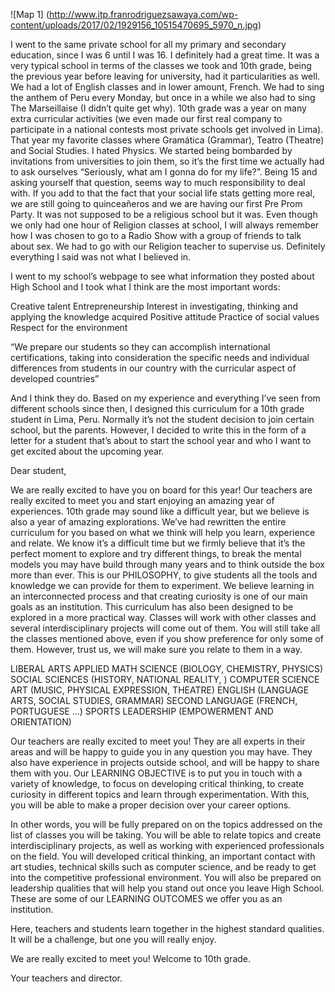 
![Map 1] (http://www.itp.franrodriguezsawaya.com/wp-content/uploads/2017/02/1929156_10515470695_5970_n.jpg)


I went to the same private school for all my primary and secondary education, since I was 6 until I was 16. I definitely had a great time. It was a very typical school in terms of the classes we took and 10th grade, being the previous year before leaving for university, had it particularities as well. We had a lot of English classes and in lower amount, French. We had to sing the anthem of Peru every Monday, but once in a while we also had to sing The Marseillaise (I didn’t quite get why). 10th grade was a year on many extra curricular activities (we even made our first real company to participate in a national contests most private schools get involved in Lima). That year my favorite classes where Gramática (Grammar), Teatro (Theatre) and Social Studies. I hated Physics. We started being bombarded by invitations from universities to join them, so it’s the first time we actually had to ask ourselves “Seriously, what am I gonna do for my life?”. Being 15 and asking yourself that question, seems way to much responsibility to deal with. If you add to that the fact that your social life stats getting more real, we are still going to quinceañeros and we are having our first Pre Prom Party. It was not supposed to be a religious school but it was. Even though we only had one hour of Religion classes at school, I will always remember how I was chosen to go to a Radio Show with a group of friends to talk about sex. We had to go with our Religion teacher to supervise us. Definitely everything I said was not what I believed in.

I went to my school’s webpage to see what information they posted about High School and I took what I think are the most important words:

Creative talent
Entrepreneurship
Interest in investigating, thinking and applying the knowledge acquired
Positive attitude 
Practice of social values
Respect for the environment

“We prepare our students so they can accomplish international certifications, taking into consideration the specific needs and individual differences from students in our country with the curricular aspect of developed countries”

And I think they do. Based on my experience and everything I’ve seen from different schools since then, I designed this curriculum for a 10th grade student in Lima, Peru. Normally it’s not the student decision to join certain school, but the parents. However, I decided to write this in the form of a letter for a student that’s about to start the school year and who I want to get excited about the upcoming year.


Dear student,

We are really excited to have you on board for this year! Our teachers are really excited to meet you and start enjoying an amazing year of experiences. 10th grade may sound like a difficult year, but we believe is also a year of amazing explorations. We’ve had rewritten the entire curriculum for you based on what we think will help you learn, experience and relate. We know it’s a difficult time but we firmly believe that it’s the perfect moment to explore and try different things, to break the mental models you may have build through many years and to think outside the box more than ever. This is our PHILOSOPHY, to give students all the tools and knowledge we can provide for them to experiment. We believe learning in an interconnected process and that creating curiosity is one of our main goals as an institution. This curriculum has also been designed to be explored in a more practical way. Classes will work with other classes and several interdisciplinary projects will come out of them. You will still take all the classes mentioned above, even if you show preference for only some of them. However, trust us, we will make sure you relate to them in a way.


LIBERAL ARTS 
APPLIED MATH
SCIENCE (BIOLOGY, CHEMISTRY, PHYSICS)
SOCIAL SCIENCES (HISTORY, NATIONAL REALITY,  )
COMPUTER SCIENCE
ART (MUSIC, PHYSICAL EXPRESSION, THEATRE)
ENGLISH (LANGUAGE ARTS, SOCIAL STUDIES, GRAMMAR)
SECOND LANGUAGE (FRENCH, PORTUGUESE …)
SPORTS
LEADERSHIP (EMPOWERMENT AND ORIENTATION)


Our teachers are really excited to meet you! They are all experts in their areas and will be happy to guide you in any question you may have. They also have experience in projects outside school, and will be happy to share them with you. Our LEARNING OBJECTIVE is to put you in touch with a variety of knowledge, to focus on developing critical thinking, to create curiosity in different topics and learn through experimentation. With this, you will be able to make a proper decision over your career options.

In other words, you will be fully prepared on on the topics addressed on the list of classes you will be taking. You will be able to relate topics and create interdisciplinary projects, as well as working with experienced professionals on the field. You will developed critical thinking, an important contact with art studies, technical skills such as computer science, and be ready to get into the competitive professional environment. You will also be prepared on leadership qualities that will help you stand out once you leave High School. These are some of our LEARNING OUTCOMES we offer you as an institution. 

Here, teachers and students learn together in the highest standard qualities. It will be a challenge, but one you will really enjoy.

We are really excited to meet you! Welcome to 10th grade.

Your teachers and director.
